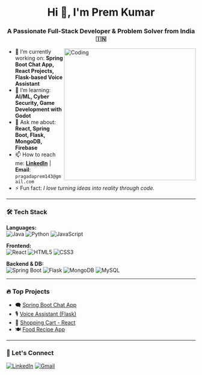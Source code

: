 <h1 align="center">Hi 👋, I'm Prem Kumar</h1>
<h3 align="center">A Passionate Full-Stack Developer & Problem Solver from India 🇮🇳</h3>

<img align="right" alt="Coding" width="350" src="https://i.pinimg.com/originals/fd/43/e9/fd43e9f9fcfa6f2d09d0302dfed0176b.gif" />

- 🔭 I’m currently working on: **Spring Boot Chat App, React Projects, Flask-based Voice Assistant**
- 🌱 I’m learning: **AI/ML, Cyber Security, Game Development with Godot**
- 💬 Ask me about: **React, Spring Boot, Flask, MongoDB, Firebase**
- 📫 How to reach me: **[LinkedIn](https://www.linkedin.com/in/prem-kumar-pragada-64a283256)** | **Email**: `pragadaprem143@gmail.com`
- ⚡ Fun fact: *I love turning ideas into reality through code.*

---

### 🛠️ Tech Stack

**Languages:**  
![Java](https://img.shields.io/badge/Java-ED8B00?style=for-the-badge&logo=java&logoColor=white)
![Python](https://img.shields.io/badge/Python-3670A0?style=for-the-badge&logo=python&logoColor=white)
![JavaScript](https://img.shields.io/badge/JavaScript-F7DF1E?style=for-the-badge&logo=javascript&logoColor=black)

**Frontend:**  
![React](https://img.shields.io/badge/React-20232A?style=for-the-badge&logo=react&logoColor=61DAFB)
![HTML5](https://img.shields.io/badge/HTML5-E34F26?style=for-the-badge&logo=html5&logoColor=white)
![CSS3](https://img.shields.io/badge/CSS3-1572B6?style=for-the-badge&logo=css3&logoColor=white)

**Backend & DB:**  
![Spring Boot](https://img.shields.io/badge/SpringBoot-6DB33F?style=for-the-badge&logo=springboot&logoColor=white)
![Flask](https://img.shields.io/badge/Flask-000000?style=for-the-badge&logo=flask&logoColor=white)
![MongoDB](https://img.shields.io/badge/MongoDB-4EA94B?style=for-the-badge&logo=mongodb&logoColor=white)
![MySQL](https://img.shields.io/badge/MySQL-00758F?style=for-the-badge&logo=mysql&logoColor=white)

---

### 🔥 Top Projects

- 🗨️ [Spring Boot Chat App](https://github.com/premkumar3616/junk-chat)
- 🎙️ [Voice Assistant (Flask)](https://github.com/premkumar3616/voice-assistant)
- 🛒 [Shopping Cart - React](https://github.com/premkumar3616/shopping-cart)
- 🍽️ [Food Recipe App](https://github.com/premkumar3616/food-recipe)

---

### 🔗 Let's Connect

[![LinkedIn](https://img.shields.io/badge/LinkedIn-blue?style=for-the-badge&logo=linkedin&logoColor=white)](https://www.linkedin.com/in/prem-kumar-pragada-64a283256)
[![Gmail](https://img.shields.io/badge/Gmail-red?style=for-the-badge&logo=gmail&logoColor=white)](mailto:pragadaprem143@gmail.com)
